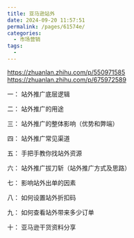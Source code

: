 ```yaml
---
title: 亚马逊站外
date: 2024-09-20 11:57:51
permalink: /pages/61574e/
categories: 
  - 市场营销
tags: 
  - 
---
```


https://zhuanlan.zhihu.com/p/550971585
https://zhuanlan.zhihu.com/p/675972589

一： 站外推广底层逻辑

二： 站外推广的用途

三： 站外推广的整体影响（优势和弊端）

四： 站外推广常见渠道

五： 手把手教你找站外资源

六： 站外推广拔刀斩（站外推广方式及思路）

七： 影响站外出单的因素

八： 如何设置站外折扣码

九： 如何查看站外带来多少订单

十： 亚马逊干货资料分享

